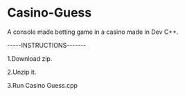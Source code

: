 # Casino-Guess
A console made betting game in a casino made in Dev C++.

-----INSTRUCTIONS-------

1.Download zip.

2.Unzip it.

3.Run Casino Guess.cpp

